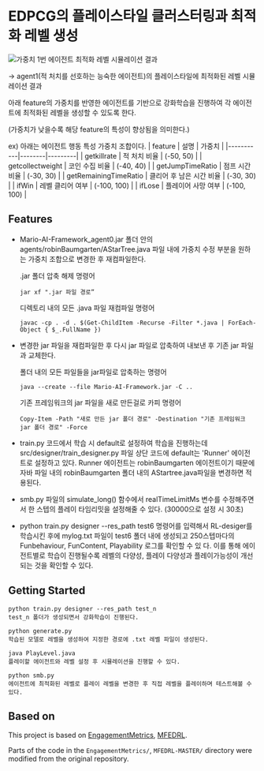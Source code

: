 # EDPCG의 플레이스타일 클러스터링과 최적화 레벨 생성

![가중치 1번 에이전트 최적화 레벨 시뮬레이션 결과](MFEDRL/agent1.gif)


-> agent1(적 처치를 선호하는 능숙한 에이전트)의 플레이스타일에 최적화된 레벨 시뮬레이션 결과

아래 feature의 가중치를 반영한 에이전트를 기반으로 강화학습을 진행하여 각 에이전트에 
최적화된 레벨을 생성할 수 있도록 한다.

(가중치가 낮을수록 해당 feature의 특성이 향상됨을 의미한다.)

ex) 아래는 에이전트 행동 특성 가중치 조합이다. 
| feature | 설명 | 가중치 |
|-----------|--------|---------|
| getkillrate | 적 처치 비율  | (-50, 50)  |
| getcollectweight | 코인 수집 비율 | (-40, 40)  |
| getJumpTimeRatio | 점프 시간 비율 | (-30, 30) |
| getRemainingTimeRatio | 클리어 후 남은 시간 비율 | (-30, 30) | 
| ifWin | 레벨 클리어 여부 | (-100, 100) |
| ifLose | 플레이어 사망 여부 | (-100, 100) |


## Features


- Mario-AI-Framework_agent0.jar 폴더 안의 agents/robinBaumgarten/AStarTree.java 파일 내에 가중치 수정 부분을 원하는 가중치 조합으로 변경한 후 재컴파일한다.

  .jar 폴더 압축 해제 명령어
 
  `jar xf ".jar 파일 경로”`

  디렉토리 내의 모든 .java 파일 재컴파일 명령어
 
  `javac -cp . -d . $(Get-ChildItem -Recurse -Filter *.java | ForEach-Object { $_.FullName })`
 
- 변경한 jar 파일을 재컴파일한 후 다시 jar 파일로 압축하여 내보낸 후 기존 jar 파일과 교체한다.

  폴더 내의 모든 파일들을 jar파일로 압축하는 명령어
 
  `java --create --file Mario-AI-Framework.jar -C ..`

  기존 프레임워크의 jar 파일을 새로 만든걸로 카피 명령어
 
  `Copy-Item -Path "새로 만든 jar 폴더 경로" -Destination "기존 프레임워크 jar 폴더 경로" -Force`

- train.py 코드에서 학습 시 default로 설정하여 학습을 진행하는데 src/designer/train_designer.py 파일 상단 코드에 default는 'Runner' 에이전트로 설정하고 있다. Runner 에이전트는 robinBaumgarten 에이전트이기 때문에 자바 파일 내의 robinBaumgarten 폴더 내의 AStartree.java파일을 변경하면 적용된다. 

- smb.py 파일의 simulate_long() 함수에서 realTimeLimitMs 변수를 수정해주면서 한 스텝의 플레이 타임리밋을 설정해줄 수 있다. (30000으로 설정 시 30초)
 
- python train.py designer --res_path test6 명령어를 입력해서 RL-desiger를 학습시킨 후에 mylog.txt 파일이 test6 폴더 내에 생성되고 250스텝마다의 Funbehaviour, FunContent, Playability 로그를 확인할 수 있   다. 이를 통해 에이전트별로 학습이 진행될수록 레벨의 다양성, 플레이 다양성과 플레이가능성이 개선되는 것을 확인할 수 있다. 
  

## Getting Started

```Anaconda prompt
python train.py designer --res_path test_n
test_n 폴더가 생성되면서 강화학습이 진행된다.

python generate.py
학습된 모델로 레벨을 생성하여 지정한 경로에 .txt 레벨 파일이 생성된다. 

java PlayLevel.java
플레이할 에이전트와 레벨 설정 후 시뮬레이션을 진행할 수 있다.

python smb.py
에이전트에 최적화된 레벨로 플레이 레벨을 변경한 후 직접 레벨을 플레이하며 테스트해볼 수 있다.
```

## Based on

This project is based on [EngagementMetrics](github.com/SUSTechGameAI/EngagementMetrics), [MFEDRL](github.com/SUSTechGameAI/MFEDRL).

Parts of the code in the `EngagementMetrics/`, `MFEDRL-MASTER/` directory were modified from the original repository.
